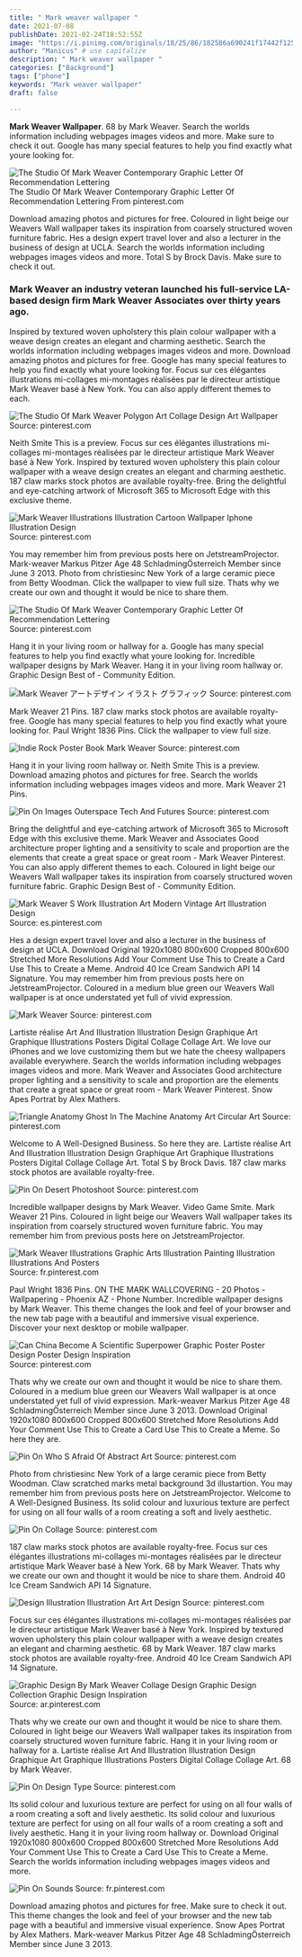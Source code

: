 ```yaml
---
title: " Mark weaver wallpaper "
date: 2021-07-08
publishDate: 2021-02-24T18:52:55Z
image: "https://i.pinimg.com/originals/18/25/86/182586a690241f17442f125704d8d8fa.jpg"
author: "Manicus" # use capitalize
description: " Mark weaver wallpaper "
categories: ["Background"]
tags: ["phone"]
keywords: "Mark weaver wallpaper"
draft: false

---
```



**Mark Weaver Wallpaper**. 68 by Mark Weaver. Search the worlds information including webpages images videos and more. Make sure to check it out. Google has many special features to help you find exactly what youre looking for.

![The Studio Of Mark Weaver Contemporary Graphic Letter Of Recommendation Lettering](https://i.pinimg.com/originals/10/6d/17/106d171a43c3aeffa6c73a45c90f92d7.png "The Studio Of Mark Weaver Contemporary Graphic Letter Of Recommendation Lettering")
The Studio Of Mark Weaver Contemporary Graphic Letter Of Recommendation Lettering From pinterest.com


Download amazing photos and pictures for free. Coloured in light beige our Weavers Wall wallpaper takes its inspiration from coarsely structured woven furniture fabric. Hes a design expert travel lover and also a lecturer in the business of design at UCLA. Search the worlds information including webpages images videos and more. Total S by Brock Davis. Make sure to check it out.

### Mark Weaver an industry veteran launched his full-service LA-based design firm Mark Weaver Associates over thirty years ago.

Inspired by textured woven upholstery this plain colour wallpaper with a weave design creates an elegant and charming aesthetic. Search the worlds information including webpages images videos and more. Download amazing photos and pictures for free. Google has many special features to help you find exactly what youre looking for. Focus sur ces élégantes illustrations mi-collages mi-montages réalisées par le directeur artistique Mark Weaver basé à New York. You can also apply different themes to each.


![The Studio Of Mark Weaver Polygon Art Collage Design Art Wallpaper](https://i.pinimg.com/originals/56/51/df/5651df30781382592473a440092fd54a.png "The Studio Of Mark Weaver Polygon Art Collage Design Art Wallpaper")
Source: pinterest.com

Neith Smite This is a preview. Focus sur ces élégantes illustrations mi-collages mi-montages réalisées par le directeur artistique Mark Weaver basé à New York. Inspired by textured woven upholstery this plain colour wallpaper with a weave design creates an elegant and charming aesthetic. 187 claw marks stock photos are available royalty-free. Bring the delightful and eye-catching artwork of Microsoft 365 to Microsoft Edge with this exclusive theme.

![Mark Weaver Illustrations Illustration Cartoon Wallpaper Iphone Illustration Design](https://i.pinimg.com/originals/ab/c9/e1/abc9e117183665c47593422c23da3d5b.jpg "Mark Weaver Illustrations Illustration Cartoon Wallpaper Iphone Illustration Design")
Source: pinterest.com

You may remember him from previous posts here on JetstreamProjector. Mark-weaver Markus Pitzer Age 48 SchladmingÖsterreich Member since June 3 2013. Photo from christiesinc New York of a large ceramic piece from Betty Woodman. Click the wallpaper to view full size. Thats why we create our own and thought it would be nice to share them.

![The Studio Of Mark Weaver Contemporary Graphic Letter Of Recommendation Lettering](https://i.pinimg.com/originals/10/6d/17/106d171a43c3aeffa6c73a45c90f92d7.png "The Studio Of Mark Weaver Contemporary Graphic Letter Of Recommendation Lettering")
Source: pinterest.com

Hang it in your living room or hallway for a. Google has many special features to help you find exactly what youre looking for. Incredible wallpaper designs by Mark Weaver. Hang it in your living room hallway or. Graphic Design Best of - Community Edition.

![Mark Weaver アートデザイン イラスト グラフィック](https://i.pinimg.com/originals/c4/68/52/c4685216a5b43499916ac846c5a908ea.jpg "Mark Weaver アートデザイン イラスト グラフィック")
Source: pinterest.com

Mark Weaver 21 Pins. 187 claw marks stock photos are available royalty-free. Google has many special features to help you find exactly what youre looking for. Paul Wright 1836 Pins. Click the wallpaper to view full size.

![Indie Rock Poster Book Mark Weaver](https://i.pinimg.com/originals/10/00/23/1000238ae44ec1f534eaa1e8d74336ad.jpg "Indie Rock Poster Book Mark Weaver")
Source: pinterest.com

Hang it in your living room hallway or. Neith Smite This is a preview. Download amazing photos and pictures for free. Search the worlds information including webpages images videos and more. Mark Weaver 21 Pins.

![Pin On Images Outerspace Tech And Futures](https://i.pinimg.com/originals/fd/ae/61/fdae61d6ea6d517d533eda7bd5dd7091.jpg "Pin On Images Outerspace Tech And Futures")
Source: pinterest.com

Bring the delightful and eye-catching artwork of Microsoft 365 to Microsoft Edge with this exclusive theme. Mark Weaver and Associates Good architecture proper lighting and a sensitivity to scale and proportion are the elements that create a great space or great room - Mark Weaver Pinterest. You can also apply different themes to each. Coloured in light beige our Weavers Wall wallpaper takes its inspiration from coarsely structured woven furniture fabric. Graphic Design Best of - Community Edition.

![Mark Weaver S Work Illustration Art Modern Vintage Art Illustration Design](https://i.pinimg.com/originals/ee/eb/53/eeeb530a02c1ef2a1ffec271d9c9fa21.jpg "Mark Weaver S Work Illustration Art Modern Vintage Art Illustration Design")
Source: es.pinterest.com

Hes a design expert travel lover and also a lecturer in the business of design at UCLA. Download Original 1920x1080 800x600 Cropped 800x600 Stretched More Resolutions Add Your Comment Use This to Create a Card Use This to Create a Meme. Android 40 Ice Cream Sandwich API 14 Signature. You may remember him from previous posts here on JetstreamProjector. Coloured in a medium blue green our Weavers Wall wallpaper is at once understated yet full of vivid expression.

![Mark Weaver](https://i.pinimg.com/originals/ac/8c/29/ac8c29cd71a35632024eb3a6de1ce76a.jpg "Mark Weaver")
Source: pinterest.com

Lartiste réalise Art And Illustration Illustration Design Graphique Art Graphique Illustrations Posters Digital Collage Collage Art. We love our iPhones and we love customizing them but we hate the cheesy wallpapers available everywhere. Search the worlds information including webpages images videos and more. Mark Weaver and Associates Good architecture proper lighting and a sensitivity to scale and proportion are the elements that create a great space or great room - Mark Weaver Pinterest. Snow Apes Portrat by Alex Mathers.

![Triangle Anatomy Ghost In The Machine Anatomy Art Circular Art](https://i.pinimg.com/originals/51/b5/fb/51b5fba5b6c605e909c98ba1296c2091.jpg "Triangle Anatomy Ghost In The Machine Anatomy Art Circular Art")
Source: pinterest.com

Welcome to A Well-Designed Business. So here they are. Lartiste réalise Art And Illustration Illustration Design Graphique Art Graphique Illustrations Posters Digital Collage Collage Art. Total S by Brock Davis. 187 claw marks stock photos are available royalty-free.

![Pin On Desert Photoshoot](https://i.pinimg.com/originals/8b/43/7b/8b437b53c8df6616b955a1eb441901c0.jpg "Pin On Desert Photoshoot")
Source: pinterest.com

Incredible wallpaper designs by Mark Weaver. Video Game Smite. Mark Weaver 21 Pins. Coloured in light beige our Weavers Wall wallpaper takes its inspiration from coarsely structured woven furniture fabric. You may remember him from previous posts here on JetstreamProjector.

![Mark Weaver Illustrations Graphic Arts Illustration Painting Illustration Illustrations And Posters](https://i.pinimg.com/originals/40/d5/db/40d5db673c66a43c8e98639f940da3cf.png "Mark Weaver Illustrations Graphic Arts Illustration Painting Illustration Illustrations And Posters")
Source: fr.pinterest.com

Paul Wright 1836 Pins. ON THE MARK WALLCOVERING - 20 Photos - Wallpapering - Phoenix AZ - Phone Number. Incredible wallpaper designs by Mark Weaver. This theme changes the look and feel of your browser and the new tab page with a beautiful and immersive visual experience. Discover your next desktop or mobile wallpaper.

![Can China Become A Scientific Superpower Graphic Poster Poster Design Poster Design Inspiration](https://i.pinimg.com/736x/9d/9d/8c/9d9d8cf2cf60b68f1bd12a3080c3c23b.jpg "Can China Become A Scientific Superpower Graphic Poster Poster Design Poster Design Inspiration")
Source: pinterest.com

Thats why we create our own and thought it would be nice to share them. Coloured in a medium blue green our Weavers Wall wallpaper is at once understated yet full of vivid expression. Mark-weaver Markus Pitzer Age 48 SchladmingÖsterreich Member since June 3 2013. Download Original 1920x1080 800x600 Cropped 800x600 Stretched More Resolutions Add Your Comment Use This to Create a Card Use This to Create a Meme. So here they are.

![Pin On Who S Afraid Of Abstract Art](https://i.pinimg.com/originals/41/63/d4/4163d4797ef457e94cebe59527258e95.jpg "Pin On Who S Afraid Of Abstract Art")
Source: pinterest.com

Photo from christiesinc New York of a large ceramic piece from Betty Woodman. Claw scratched marks metal background 3d illustartion. You may remember him from previous posts here on JetstreamProjector. Welcome to A Well-Designed Business. Its solid colour and luxurious texture are perfect for using on all four walls of a room creating a soft and lively aesthetic.

![Pin On Collage](https://i.pinimg.com/originals/64/c3/cb/64c3cbb37db4090a305e07e0280eeeb4.jpg "Pin On Collage")
Source: pinterest.com

187 claw marks stock photos are available royalty-free. Focus sur ces élégantes illustrations mi-collages mi-montages réalisées par le directeur artistique Mark Weaver basé à New York. 68 by Mark Weaver. Thats why we create our own and thought it would be nice to share them. Android 40 Ice Cream Sandwich API 14 Signature.

![Design Illustration Illustration Art Art Design](https://i.pinimg.com/originals/6d/06/aa/6d06aa8087b94a1c7ec1107d36793141.jpg "Design Illustration Illustration Art Art Design")
Source: pinterest.com

Focus sur ces élégantes illustrations mi-collages mi-montages réalisées par le directeur artistique Mark Weaver basé à New York. Inspired by textured woven upholstery this plain colour wallpaper with a weave design creates an elegant and charming aesthetic. 68 by Mark Weaver. 187 claw marks stock photos are available royalty-free. Android 40 Ice Cream Sandwich API 14 Signature.

![Graphic Design By Mark Weaver Collage Design Graphic Design Collection Graphic Design Inspiration](https://i.pinimg.com/originals/3f/27/02/3f270203f831114a6b003cfa52b0c8eb.jpg "Graphic Design By Mark Weaver Collage Design Graphic Design Collection Graphic Design Inspiration")
Source: ar.pinterest.com

Thats why we create our own and thought it would be nice to share them. Coloured in light beige our Weavers Wall wallpaper takes its inspiration from coarsely structured woven furniture fabric. Hang it in your living room or hallway for a. Lartiste réalise Art And Illustration Illustration Design Graphique Art Graphique Illustrations Posters Digital Collage Collage Art. 68 by Mark Weaver.

![Pin On Design Type](https://i.pinimg.com/originals/27/0b/82/270b82df67745ce3263bea0697a77528.jpg "Pin On Design Type")
Source: pinterest.com

Its solid colour and luxurious texture are perfect for using on all four walls of a room creating a soft and lively aesthetic. Its solid colour and luxurious texture are perfect for using on all four walls of a room creating a soft and lively aesthetic. Hang it in your living room hallway or. Download Original 1920x1080 800x600 Cropped 800x600 Stretched More Resolutions Add Your Comment Use This to Create a Card Use This to Create a Meme. Search the worlds information including webpages images videos and more.

![Pin On Sounds](https://i.pinimg.com/originals/18/25/86/182586a690241f17442f125704d8d8fa.jpg "Pin On Sounds")
Source: fr.pinterest.com

Download amazing photos and pictures for free. Make sure to check it out. This theme changes the look and feel of your browser and the new tab page with a beautiful and immersive visual experience. Snow Apes Portrat by Alex Mathers. Mark-weaver Markus Pitzer Age 48 SchladmingÖsterreich Member since June 3 2013.

